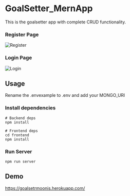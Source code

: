 # GoalSetter_MernApp
This is the goalsetter app with complete CRUD functionality. 
### Register Page
![Register](https://user-images.githubusercontent.com/56462325/170051786-d763d17b-0d87-4f1d-921b-7f6a153241b2.png)
### Login Page
![Login](https://user-images.githubusercontent.com/56462325/170052106-8bb91d6b-0e64-4048-84e5-6ffb3c7e3a6e.png)

## Usage
Rename the .envexample to .env and add your MONGO_URI
### Install dependencies
```
# Backend deps
npm install

# Frontend deps
cd frontend
npm install
```
### Run Server
```
npm run server
```
## Demo
https://goalsetrmoonis.herokuapp.com/
